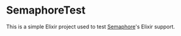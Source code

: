 SemaphoreTest
=============

This is a simple Elixir project used to test [Semaphore](http://semaphoreapp.com)'s Elixir support.
